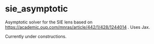 # sie_asymptotic

Asymptotic solver for the SIE lens based on https://academic.oup.com/mnras/article/442/1/428/1244014 . Uses Jax.

Currently under constructions.
